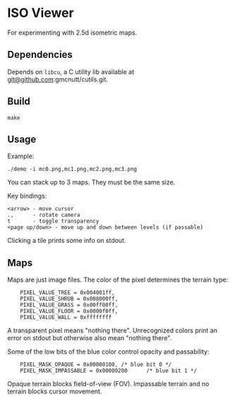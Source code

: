 # ISO Viewer

For experimenting with 2.5d isometric maps.

## Dependencies

Depends on `libcu`, a C utility lib available at
git@github.com:gmcnutt/cutils.git.

## Build

    make

## Usage

Example:

    ./demo -i mc0.png,mc1.png,mc2.png,mc3.png

You can stack up to 3 maps. They must be the same size.

Key bindings:

    <arrow> - move cursor
    .,      - rotate camera
    t       - toggle transparency
    <page up/down> - move up and down between levels (if passable)

Clicking a tile prints some info on stdout.

## Maps

Maps are just image files. The color of the pixel determines the terrain type:

        PIXEL_VALUE_TREE = 0x004001ff,
        PIXEL_VALUE_SHRUB = 0x008000ff,
        PIXEL_VALUE_GRASS = 0x00ff00ff,
        PIXEL_VALUE_FLOOR = 0x0000f0ff,
        PIXEL_VALUE_WALL = 0xffffffff

A transparent pixel means "nothing there". Unrecognized colors print
an error on stdout but otherwise also mean "nothing there".

Some of the low bits of the blue color control opacity and
passability:

        PIXEL_MASK_OPAQUE = 0x00000100, /* blue bit 0 */
        PIXEL_MASK_IMPASSABLE = 0x00000200      /* blue bit 1 */

Opaque terrain blocks field-of-view (FOV). Impassable terrain and no terrain
blocks cursor movement.

